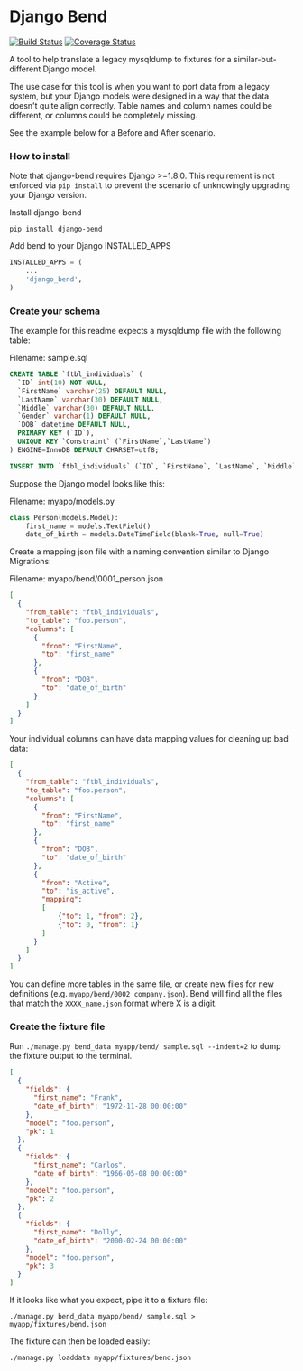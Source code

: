 # Django Bend

[![Build Status](https://travis-ci.org/excellalabs/django-bend.svg?branch=master)](https://travis-ci.org/excellalabs/django-bend)
[![Coverage Status](https://coveralls.io/repos/excellalabs/django-bend/badge.svg?branch=master&service=github)](https://coveralls.io/github/excellalabs/django-bend?branch=master)

A tool to help translate a legacy mysqldump to fixtures for a similar-but-different Django model.

The use case for this tool is when you want to port data from a legacy system, but your Django models were designed in a way that the data doesn't quite align correctly.  Table names and column names could be different, or columns could be completely missing.

See the example below for a Before and After scenario.

### How to install

Note that django-bend requires Django >=1.8.0.  This requirement is not enforced via `pip install` to prevent the scenario of unknowingly upgrading your Django version.

Install django-bend

```shell
pip install django-bend
```

Add bend to your Django INSTALLED_APPS

```python
INSTALLED_APPS = (
    ...
    'django_bend',
)
```

### Create your schema

The example for this readme expects a mysqldump file with the following table:

Filename: sample.sql

```sql
CREATE TABLE `ftbl_individuals` (
  `ID` int(10) NOT NULL,
  `FirstName` varchar(25) DEFAULT NULL,
  `LastName` varchar(30) DEFAULT NULL,
  `Middle` varchar(30) DEFAULT NULL,
  `Gender` varchar(1) DEFAULT NULL,
  `DOB` datetime DEFAULT NULL,
  PRIMARY KEY (`ID`),
  UNIQUE KEY `Constraint` (`FirstName`,`LastName`)
) ENGINE=InnoDB DEFAULT CHARSET=utf8;

INSERT INTO `ftbl_individuals` (`ID`, `FirstName`, `LastName`, `Middle`, `Gender`, `DOB`) VALUES ('1','Frank','Thomas','L','M','1972-11-28 00:00:00'),('2','Carlos','Baerga','3','M','1966-05-08 00:00:00'),('3','Dolly','Parton','#','F','2000-02-24 00:00:00');
```

Suppose the Django model looks like this:

Filename: myapp/models.py

```python
class Person(models.Model):
    first_name = models.TextField()
    date_of_birth = models.DateTimeField(blank=True, null=True)
```

Create a mapping json file with a naming convention similar to Django Migrations:

Filename: myapp/bend/0001_person.json

```json
[
  {
    "from_table": "ftbl_individuals",
    "to_table": "foo.person",
    "columns": [
      {
        "from": "FirstName",
        "to": "first_name"
      },
      {
        "from": "DOB",
        "to": "date_of_birth"
      }
    ]
  }
]
```

Your individual columns can have data mapping values for cleaning up bad data:

```json
[
  {
    "from_table": "ftbl_individuals",
    "to_table": "foo.person",
    "columns": [
      {
        "from": "FirstName",
        "to": "first_name"
      },
      {
        "from": "DOB",
        "to": "date_of_birth"
      },
      {
        "from": "Active",
        "to": "is_active",
        "mapping":
        [
            {"to": 1, "from": 2},
            {"to": 0, "from": 1}
        ]
      }
    ]
  }
]
```

You can define more tables in the same file, or create new files for new definitions (e.g. `myapp/bend/0002_company.json`). Bend will find all the files that match the `XXXX_name.json` format where X is a digit.

### Create the fixture file

Run `./manage.py bend_data myapp/bend/ sample.sql --indent=2` to dump the fixture output to the terminal.

```json
[
  {
    "fields": {
      "first_name": "Frank",
      "date_of_birth": "1972-11-28 00:00:00"
    },
    "model": "foo.person",
    "pk": 1
  },
  {
    "fields": {
      "first_name": "Carlos",
      "date_of_birth": "1966-05-08 00:00:00"
    },
    "model": "foo.person",
    "pk": 2
  },
  {
    "fields": {
      "first_name": "Dolly",
      "date_of_birth": "2000-02-24 00:00:00"
    },
    "model": "foo.person",
    "pk": 3
  }
]
```

If it looks like what you expect, pipe it to a fixture file:

```shell
./manage.py bend_data myapp/bend/ sample.sql > myapp/fixtures/bend.json
```

The fixture can then be loaded easily:

```shell
./manage.py loaddata myapp/fixtures/bend.json
```
